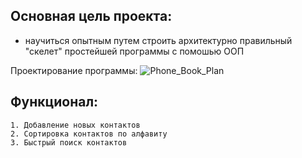 ## Основная цель проекта:
- научиться опытным путем строить архитектурно правильный "скелет" простейшей программы c помошью ООП

Проектирование программы: ![Phone_Book_Plan](https://github.com/user-attachments/assets/84510899-267e-41a6-99a3-ad668d2e6d19)
## Функционал:
    1. Добавление новых контактов 
    2. Сортировка контактов по алфавиту
    3. Быстрый поиск контактов   
